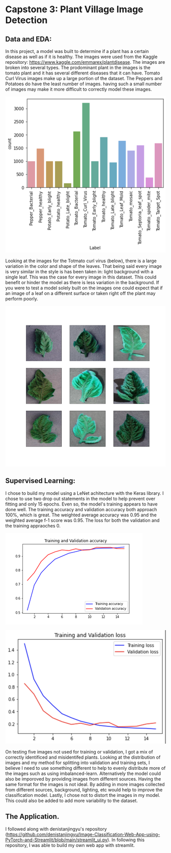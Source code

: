 # Capstone 3: Plant Village Image Detection
## Data and EDA:
In this project, a model was built to determine if a plant has a certain disease as well as if it is healthy. The images were used from the Kaggle repository: https://www.kaggle.com/emmarex/plantdisease. The images are broken into several types. The prodominant plant in the images is the tomato plant and it has several different diseases that it can have. Tomato Curl Virus images make up a large portion of the dataset. The Peppers and Potatoes do have the least number of images. having such a small number of images may make it more difficult to correctly model these images.

![alt text](https://github.com/michaellaephillips/Capstone3/blob/master/amounts_of_photos.png?raw=true)

Looking at the images for the Totmato curl virus (below), there is a large variation in the color and shape of the leaves. That being said every image is very similar in the style is has been taken in: light background with a single leaf. This was the case for every image in this dataset. This could benefit or hinder the model as there is less variation in the background. If you were to test a model solely built on the images one could expect that if an image of a leaf on a different surface or taken right off the plant may perform poorly. 

![alt text](https://github.com/michaellaephillips/Capstone3/blob/master/example_photos.png?raw=true)

## Supervised Learning:
I chose to build my model using a LeNet achitecture with the Keras library. I chose to use two drop out statements in the model to help prevent over fitting and only 15 epochs. Even so, the model's training appears to have done well. The training accuracy and validation accuracy both approach 100%, which is great. The weighted average accuracy was 0.95 and the weighted average f-1 score was 0.95. The loss for both the validation and the training appraoches 0. 

![alt text](https://github.com/michaellaephillips/Capstone3/blob/master/Training%20and%20Validation%20accuracy.png?raw=true)

![alt text](https://github.com/michaellaephillips/Capstone3/blob/master/Training%20and%20Validation%20loss.png?raw=true)

On testing five images not used for training or validation, I got a mix of correctly identificed and misidentifed plants. Looking at the distribution of images and my method for splitting into validation and training sets, I believe I need to use something different to help to evenly distribute more of the images such as using imbalanced-learn. Alternatively the model could also be imporoved by providing images from different sources. Having the same format for the images is not ideal. By adding in more images collected from different sources, background, lighting, etc would help to improve the classification model. Lastly, I chose not to distort the images in my model. This could also be added to add more variability to the dataset. 

## The Application. 
I followed along with denistanjingyu's repository (https://github.com/denistanjingyu/Image-Classification-Web-App-using-PyTorch-and-Streamlit/blob/main/streamlit_ui.py). In following this repository, I was able to build my own web app with streamlit. 
